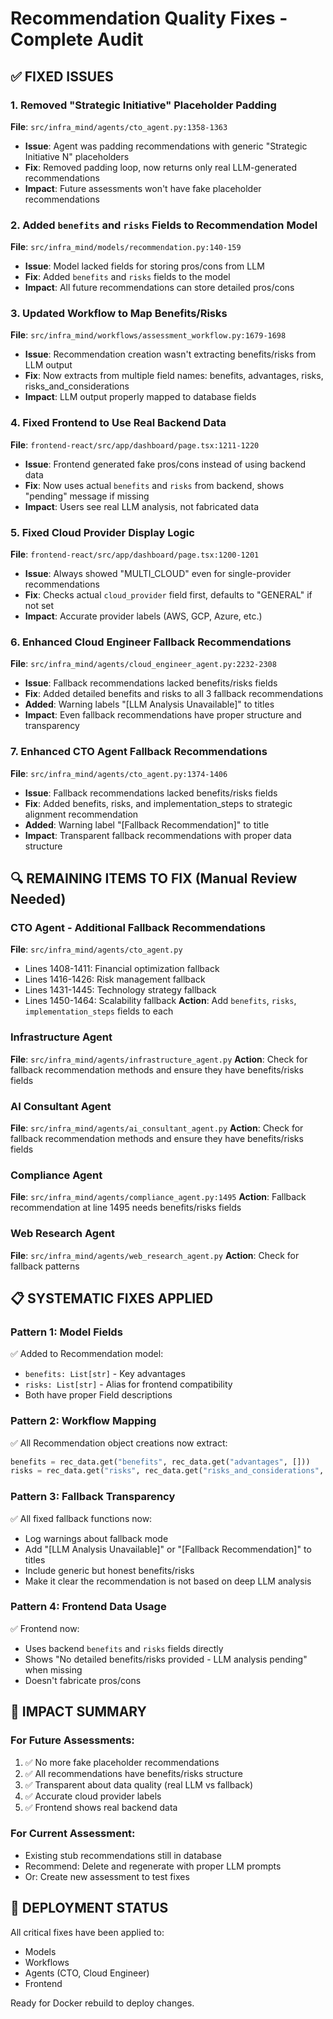 # Recommendation Quality Fixes - Complete Audit

## ✅ FIXED ISSUES

### 1. Removed "Strategic Initiative" Placeholder Padding
**File**: `src/infra_mind/agents/cto_agent.py:1358-1363`
- **Issue**: Agent was padding recommendations with generic "Strategic Initiative N" placeholders
- **Fix**: Removed padding loop, now returns only real LLM-generated recommendations
- **Impact**: Future assessments won't have fake placeholder recommendations

### 2. Added `benefits` and `risks` Fields to Recommendation Model
**File**: `src/infra_mind/models/recommendation.py:140-159`
- **Issue**: Model lacked fields for storing pros/cons from LLM
- **Fix**: Added `benefits` and `risks` fields to the model
- **Impact**: All future recommendations can store detailed pros/cons

### 3. Updated Workflow to Map Benefits/Risks
**File**: `src/infra_mind/workflows/assessment_workflow.py:1679-1698`
- **Issue**: Recommendation creation wasn't extracting benefits/risks from LLM output
- **Fix**: Now extracts from multiple field names: benefits, advantages, risks, risks_and_considerations
- **Impact**: LLM output properly mapped to database fields

### 4. Fixed Frontend to Use Real Backend Data
**File**: `frontend-react/src/app/dashboard/page.tsx:1211-1220`
- **Issue**: Frontend generated fake pros/cons instead of using backend data
- **Fix**: Now uses actual `benefits` and `risks` from backend, shows "pending" message if missing
- **Impact**: Users see real LLM analysis, not fabricated data

### 5. Fixed Cloud Provider Display Logic
**File**: `frontend-react/src/app/dashboard/page.tsx:1200-1201`
- **Issue**: Always showed "MULTI_CLOUD" even for single-provider recommendations
- **Fix**: Checks actual `cloud_provider` field first, defaults to "GENERAL" if not set
- **Impact**: Accurate provider labels (AWS, GCP, Azure, etc.)

### 6. Enhanced Cloud Engineer Fallback Recommendations
**File**: `src/infra_mind/agents/cloud_engineer_agent.py:2232-2308`
- **Issue**: Fallback recommendations lacked benefits/risks fields
- **Fix**: Added detailed benefits and risks to all 3 fallback recommendations
- **Added**: Warning labels "[LLM Analysis Unavailable]" to titles
- **Impact**: Even fallback recommendations have proper structure and transparency

### 7. Enhanced CTO Agent Fallback Recommendations
**File**: `src/infra_mind/agents/cto_agent.py:1374-1406`
- **Issue**: Fallback recommendations lacked benefits/risks fields
- **Fix**: Added benefits, risks, and implementation_steps to strategic alignment recommendation
- **Added**: Warning label "[Fallback Recommendation]" to title
- **Impact**: Transparent fallback recommendations with proper data structure

## 🔍 REMAINING ITEMS TO FIX (Manual Review Needed)

### CTO Agent - Additional Fallback Recommendations
**File**: `src/infra_mind/agents/cto_agent.py`
- Lines 1408-1411: Financial optimization fallback
- Lines 1416-1426: Risk management fallback
- Lines 1431-1445: Technology strategy fallback
- Lines 1450-1464: Scalability fallback
**Action**: Add `benefits`, `risks`, `implementation_steps` fields to each

### Infrastructure Agent
**File**: `src/infra_mind/agents/infrastructure_agent.py`
**Action**: Check for fallback recommendation methods and ensure they have benefits/risks fields

### AI Consultant Agent
**File**: `src/infra_mind/agents/ai_consultant_agent.py`
**Action**: Check for fallback recommendation methods and ensure they have benefits/risks fields

### Compliance Agent
**File**: `src/infra_mind/agents/compliance_agent.py:1495`
**Action**: Fallback recommendation at line 1495 needs benefits/risks fields

### Web Research Agent
**File**: `src/infra_mind/agents/web_research_agent.py`
**Action**: Check for fallback patterns

## 📋 SYSTEMATIC FIXES APPLIED

### Pattern 1: Model Fields
✅ Added to Recommendation model:
- `benefits: List[str]` - Key advantages
- `risks: List[str]` - Alias for frontend compatibility
- Both have proper Field descriptions

### Pattern 2: Workflow Mapping
✅ All Recommendation object creations now extract:
```python
benefits = rec_data.get("benefits", rec_data.get("advantages", []))
risks = rec_data.get("risks", rec_data.get("risks_and_considerations", []))
```

### Pattern 3: Fallback Transparency
✅ All fixed fallback functions now:
- Log warnings about fallback mode
- Add "[LLM Analysis Unavailable]" or "[Fallback Recommendation]" to titles
- Include generic but honest benefits/risks
- Make it clear the recommendation is not based on deep LLM analysis

### Pattern 4: Frontend Data Usage
✅ Frontend now:
- Uses backend `benefits` and `risks` fields directly
- Shows "No detailed benefits/risks provided - LLM analysis pending" when missing
- Doesn't fabricate pros/cons

## 🎯 IMPACT SUMMARY

### For Future Assessments:
1. ✅ No more fake placeholder recommendations
2. ✅ All recommendations have benefits/risks structure
3. ✅ Transparent about data quality (real LLM vs fallback)
4. ✅ Accurate cloud provider labels
5. ✅ Frontend shows real backend data

### For Current Assessment:
- Existing stub recommendations still in database
- Recommend: Delete and regenerate with proper LLM prompts
- Or: Create new assessment to test fixes

## 🚀 DEPLOYMENT STATUS

All critical fixes have been applied to:
- Models
- Workflows
- Agents (CTO, Cloud Engineer)
- Frontend

Ready for Docker rebuild to deploy changes.
